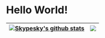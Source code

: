 # Hello World!

| <a href="https://github.com/skypesky"><img align="center" src="https://github-readme-stats.vercel.app/api?username=skypesky&show_icons=true&include_all_commits=true&theme=buefy&hide_border=true" alt="Skypesky's github stats" /></a> | <a href="https://github.com/skypesky"><img align="center" src="https://github-readme-stats.vercel.app/api/top-langs/?username=skypesky&layout=compact&theme=buefy&hide_border=true" /></a> |
| ------------- | ------------- |
